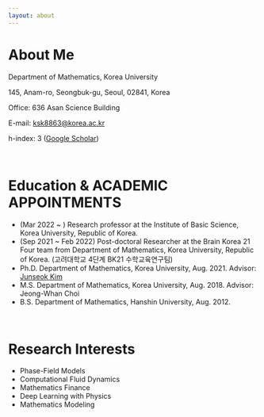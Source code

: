 ```yaml
---
layout: about 
---
```


# About Me
Department of Mathematics, Korea University

145, Anam-ro, Seongbuk-gu, Seoul, 02841, Korea

Office: 636 Asan Science Building

E-mail: ksk8863@korea.ac.kr

h-index: 3 ([Google Scholar](https://scholar.google.co.uk/citations?user=JB4JxcIAAAAJ&hl=en))

<br/>

# Education & ACADEMIC APPOINTMENTS
* (Mar 2022 ~ ) Research professor at the Institute of Basic Science, Korea University, Republic of Korea.
* (Sep 2021 ~ Feb 2022) Post-doctoral Researcher at the Brain Korea 21 Four team from  Department of Mathematics, Korea University, Republic of Korea. (고려대학교 4단계 BK21 수학교육연구팀)
* Ph.D. Department of Mathematics, Korea University, Aug. 2021. Advisor: [Junseok Kim](https://mathematicians.korea.ac.kr/cfdkim/)
* M.S. Department of Mathematics, Korea University, Aug. 2018. Advisor: Jeong-Whan Choi
* B.S. Department of Mathematics, Hanshin University, Aug. 2012.

<br/>

# Research Interests
* Phase-Field Models
* Computational Fluid Dynamics
* Mathematics Finance
* Deep Learning with Physics
* Mathematics Modeling
